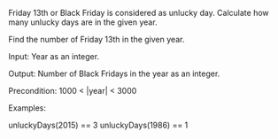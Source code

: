 Friday 13th or Black Friday is considered as unlucky day. Calculate how many unlucky days are in the given year.

Find the number of Friday 13th in the given year.

Input: Year as an integer.

Output: Number of Black Fridays in the year as an integer.

Precondition: 1000 < |year| < 3000

Examples:

unluckyDays(2015) == 3 unluckyDays(1986) == 1